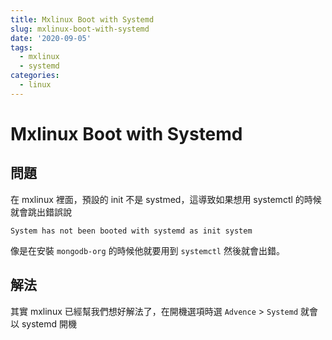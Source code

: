 ```yaml
---
title: Mxlinux Boot with Systemd
slug: mxlinux-boot-with-systemd
date: '2020-09-05'
tags:
  - mxlinux
  - systemd
categories:
  - linux
---
```


# Mxlinux Boot with Systemd

## 問題

在 mxlinux 裡面，預設的 init 不是 systmed，這導致如果想用 systemctl 的時候就會跳出錯誤說

```
System has not been booted with systemd as init system
```

像是在安裝 `mongodb-org` 的時候他就要用到 `systemctl` 然後就會出錯。

## 解法

其實 mxlinux 已經幫我們想好解法了，在開機選項時選 `Advence` > `Systemd` 就會以 systemd 開機
